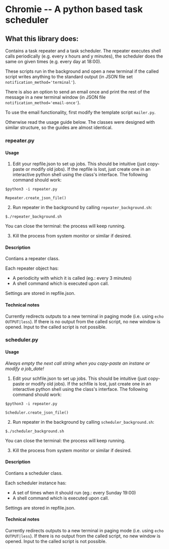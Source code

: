 # Chromie -- A python based task scheduler

## What this library does:

Contains a task repeater and a task scheduler. The repeater executes shell calls periodically (e.g. every x hours and y minutes), the scheduler does the same on given times (e.g. every day at 18:00).

These scripts run in the background and open a new terminal if the called script writes anything to the standard output (in JSON file set `notification_method='terminal'`).

There is also an option to send an email once and print the rest of the message in a new terminal window (in JSON file `notification_method='email-once'`).

To use the email functionality, first modify the template script `mailer.py`.

Otherwise read the usage guide below. The classes were designed with similar structure, so the guides are almost identical.

### repeater.py

#### Usage

1. Edit your repfile.json to set up jobs. This should be intuitive (just copy-paste or modify old jobs).
If the repfile is lost, just create one in an interactive python shell using the class's interface.
The following command should work:


`$python3 -i repeater.py`   

`Repeater.create_json_file()`   


2. Run repeater in the background by calling `repeater_background.sh`:

`$./repeater_background.sh`

You can close the terminal: the process will keep running.


3. Kill the process from system monitor or similar if desired.



#### Description

Contians a repeater class.

Each repeater object has:
- A periodicity with which it is called (eg.: every 3 minutes)
- A shell command which is executed upon call.   

Settings are stored in repfile.json. 


#### Technical notes

Currently redirects outputs to a new terminal in paging mode (i.e. using `echo OUTPUT|less`).
If there is no output from the called script, no new window is opened.
Input to the called script is not possible.

### scheduler.py

#### Usage

<em>Always empty the next call string when you copy-paste an instane or modify a job_date!</em>

1. Edit your schfile.json to set up jobs. This should be intuitive (just copy-paste or modify old jobs).
If the schfile is lost, just create one in an interactive python shell using the class's interface.
The following command should work:


`$python3 -i repeater.py`   

`Scheduler.create_json_file()`   
  

2. Run repeater in the background by calling `scheduler_background.sh`:

`$./scheduler_background.sh`

You can close the terminal: the process will keep running.


3. Kill the process from system monitor or similar if desired.



#### Description

Contians a scheduler class.

Each scheduler instance has:
- A set of times when it should run (eg.: every Sunday 19:00)
- A shell command which is executed upon call.   

Settings are stored in repfile.json. 


#### Technical notes

Currently redirects outputs to a new terminal in paging mode (i.e. using `echo OUTPUT|less`).
If there is no output from the called script, no new window is opened.
Input to the called script is not possible.
